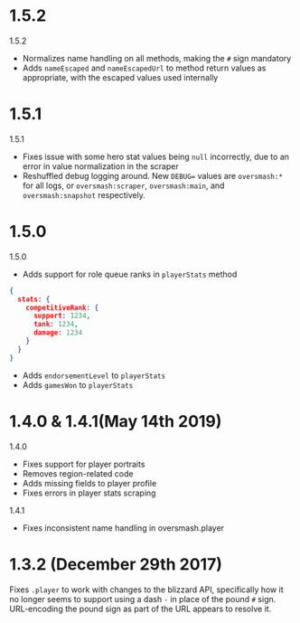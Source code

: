 # 1.5.2

1.5.2

- Normalizes name handling on all methods, making the `#` sign mandatory
- Adds `nameEscaped` and `nameEscapedUrl` to method return values as appropriate, with the escaped values used internally

# 1.5.1

1.5.1 

- Fixes issue with some hero stat values being `null` incorrectly, due to an error in value normalization in the scraper
- Reshuffled debug logging around. New `DEBUG=` values are `oversmash:*` for all logs, or `oversmash:scraper`, `oversmash:main`, and `oversmash:snapshot` respectively.

# 1.5.0

1.5.0

- Adds support for role queue ranks in `playerStats` method

```json
{
  stats: {
    competitiveRank: {
      support: 1234,
      tank: 1234,
      damage: 1234
    }
  }
}
```

- Adds `endorsementLevel` to `playerStats`
- Adds `gamesWon` to `playerStats`

# 1.4.0 & 1.4.1(May 14th 2019)

1.4.0

- Fixes support for player portraits
- Removes region-related code
- Adds missing fields to player profile
- Fixes errors in player stats scraping

1.4.1

- Fixes inconsistent name handling in oversmash.player

# 1.3.2 (December 29th 2017)

Fixes `.player` to work with changes to the blizzard API, specifically how it no longer
seems to support using a dash `-` in place of the pound `#` sign. URL-encoding the pound
sign as part of the URL appears to resolve it.
